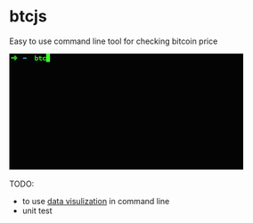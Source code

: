 # btcjs
Easy to use command line tool for checking bitcoin price

![screenshot](docs/images/screenshot.gif)

TODO:
- to use [data visulization](https://github.com/yaronn/blessed-contrib) in command line
- unit test
